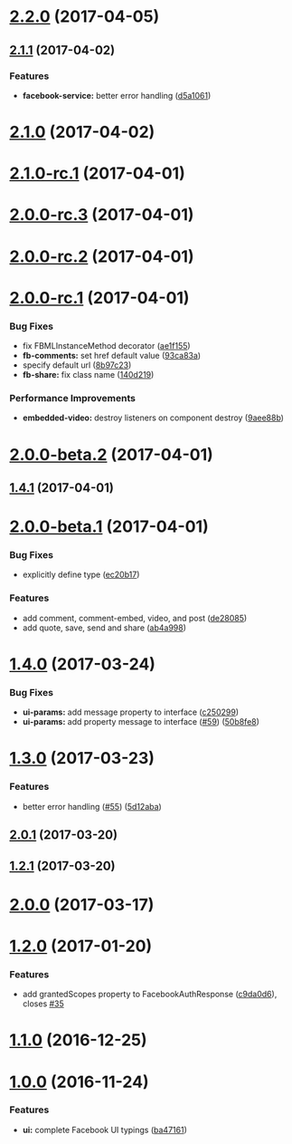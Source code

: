 <a name="2.2.0"></a>
# [2.2.0](https://github.com/zyramedia/ng2-facebook-sdk/compare/v2.1.1...v2.2.0) (2017-04-05)



<a name="2.1.1"></a>
## [2.1.1](https://github.com/zyramedia/ng2-facebook-sdk/compare/v2.1.0...v2.1.1) (2017-04-02)


### Features

* **facebook-service:** better error handling ([d5a1061](https://github.com/zyramedia/ng2-facebook-sdk/commit/d5a1061))



<a name="2.1.0"></a>
# [2.1.0](https://github.com/zyramedia/ng2-facebook-sdk/compare/v2.1.0-rc.1...v2.1.0) (2017-04-02)



<a name="2.1.0-rc.1"></a>
# [2.1.0-rc.1](https://github.com/zyramedia/ng2-facebook-sdk/compare/v2.0.0-rc.3...v2.1.0-rc.1) (2017-04-01)



<a name="2.0.0-rc.3"></a>
# [2.0.0-rc.3](https://github.com/zyramedia/ng2-facebook-sdk/compare/v2.0.0-rc.2...v2.0.0-rc.3) (2017-04-01)



<a name="2.0.0-rc.2"></a>
# [2.0.0-rc.2](https://github.com/zyramedia/ng2-facebook-sdk/compare/v2.0.0-rc.1...v2.0.0-rc.2) (2017-04-01)



<a name="2.0.0-rc.1"></a>
# [2.0.0-rc.1](https://github.com/zyramedia/ng2-facebook-sdk/compare/v2.0.0-beta.2...v2.0.0-rc.1) (2017-04-01)


### Bug Fixes

* fix FBMLInstanceMethod decorator ([ae1f155](https://github.com/zyramedia/ng2-facebook-sdk/commit/ae1f155))
* **fb-comments:** set href default value ([93ca83a](https://github.com/zyramedia/ng2-facebook-sdk/commit/93ca83a))
* specify default url ([8b97c23](https://github.com/zyramedia/ng2-facebook-sdk/commit/8b97c23))
* **fb-share:** fix class name ([140d219](https://github.com/zyramedia/ng2-facebook-sdk/commit/140d219))


### Performance Improvements

* **embedded-video:** destroy listeners on component destroy ([9aee88b](https://github.com/zyramedia/ng2-facebook-sdk/commit/9aee88b))



<a name="2.0.0-beta.2"></a>
# [2.0.0-beta.2](https://github.com/zyramedia/ng2-facebook-sdk/compare/v1.4.1...v2.0.0-beta.2) (2017-04-01)



<a name="1.4.1"></a>
## [1.4.1](https://github.com/zyramedia/ng2-facebook-sdk/compare/v2.0.0-beta.1...v1.4.1) (2017-04-01)



<a name="2.0.0-beta.1"></a>
# [2.0.0-beta.1](https://github.com/zyramedia/ng2-facebook-sdk/compare/v1.4.0...v2.0.0-beta.1) (2017-04-01)


### Bug Fixes

* explicitly define type ([ec20b17](https://github.com/zyramedia/ng2-facebook-sdk/commit/ec20b17))


### Features

* add comment, comment-embed, video, and post ([de28085](https://github.com/zyramedia/ng2-facebook-sdk/commit/de28085))
* add quote, save, send and share ([ab4a998](https://github.com/zyramedia/ng2-facebook-sdk/commit/ab4a998))



<a name="1.4.0"></a>
# [1.4.0](https://github.com/zyramedia/ng2-facebook-sdk/compare/v1.3.0...v1.4.0) (2017-03-24)


### Bug Fixes

* **ui-params:** add message property to interface ([c250299](https://github.com/zyramedia/ng2-facebook-sdk/commit/c250299))
* **ui-params:** add property message to interface ([#59](https://github.com/zyramedia/ng2-facebook-sdk/issues/59)) ([50b8fe8](https://github.com/zyramedia/ng2-facebook-sdk/commit/50b8fe8))



<a name="1.3.0"></a>
# [1.3.0](https://github.com/zyramedia/ng2-facebook-sdk/compare/v2.0.1...v1.3.0) (2017-03-23)


### Features

* better error handling ([#55](https://github.com/zyramedia/ng2-facebook-sdk/issues/55)) ([5d12aba](https://github.com/zyramedia/ng2-facebook-sdk/commit/5d12aba))



<a name="2.0.1"></a>
## [2.0.1](https://github.com/zyramedia/ng2-facebook-sdk/compare/v1.2.1...v2.0.1) (2017-03-20)



<a name="1.2.1"></a>
## [1.2.1](https://github.com/zyramedia/ng2-facebook-sdk/compare/v2.0.0...v1.2.1) (2017-03-20)



<a name="2.0.0"></a>
# [2.0.0](https://github.com/zyramedia/ng2-facebook-sdk/compare/v1.2.0...v2.0.0) (2017-03-17)



<a name="1.2.0"></a>
# [1.2.0](https://github.com/zyramedia/ng2-facebook-sdk/compare/v1.1.0...v1.2.0) (2017-01-20)


### Features

* add grantedScopes property to FacebookAuthResponse ([c9da0d6](https://github.com/zyramedia/ng2-facebook-sdk/commit/c9da0d6)), closes [#35](https://github.com/zyramedia/ng2-facebook-sdk/issues/35)



<a name="1.1.0"></a>
# [1.1.0](https://github.com/zyramedia/ng2-facebook-sdk/compare/v1.0.0...v1.1.0) (2016-12-25)



<a name="1.0.0"></a>
# [1.0.0](https://github.com/zyramedia/ng2-facebook-sdk/compare/ba47161...v1.0.0) (2016-11-24)


### Features

* **ui:** complete Facebook UI typings ([ba47161](https://github.com/zyramedia/ng2-facebook-sdk/commit/ba47161))



